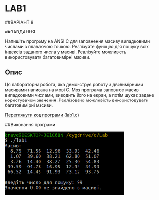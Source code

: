 # LAB1
##ВАРІАНТ 8 



##ЗАВДАННЯ 

Напишіть програму на ANSI C для заповнення масиву випадковими числами з плаваючою точкою. Реалізуйте функцію для пошуку всіх індексів заданого числа у масиві. Реалізуйте можливість використовувати багатовимірні масиви.

## Опис

Ця лабораторна робота, яка демонструє роботу з двовимірними масивами написана на  мові C. Моя програма заповнює масив випадковими числами, виводить його на екран, а потім шукає задане користувачем значення .Реалізовано можливість використовувати багатовимірні масиви. 

[Переглянути код програми (lab1.c)](lab1.c)

##Виконання програми

![Результат виконання](result.png)



